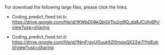 For download the following large files, please click the links:

- Coding_predict_fixed.txt.b: https://drive.google.com/file/d/1KWbD08kQbjGrTtu2gl9Q_dq8JCUhi6Pr/view?usp=sharing

- Coding_predict_fixed.txt.d: https://drive.google.com/file/d/1NmFrgyUGuuk9Zl0mqxQX22w7lYglEpkd/view?usp=sharing